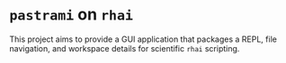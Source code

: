 # `pastrami` on `rhai`
This project aims to provide a GUI application that packages a REPL, file navigation, and workspace details for scientific `rhai` scripting.